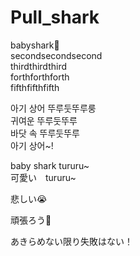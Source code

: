 # Pull_shark

babyshark🐬<br>
secondsecondsecond<br>
thirdthirdthird<br>
forthforthforth<br>
fifthfifthfifth


아기 상어 뚜루둣뚜루룽<br>
귀여운 뚜루둣뚜루<br>
바닷 속 뚜루둣뚜루<br>
아기 상어~!<br>

baby shark tururu~<br>
可愛い　tururu~<br>

悲しい😭

頑張ろう🥹

あきらめない限り失敗はない！

